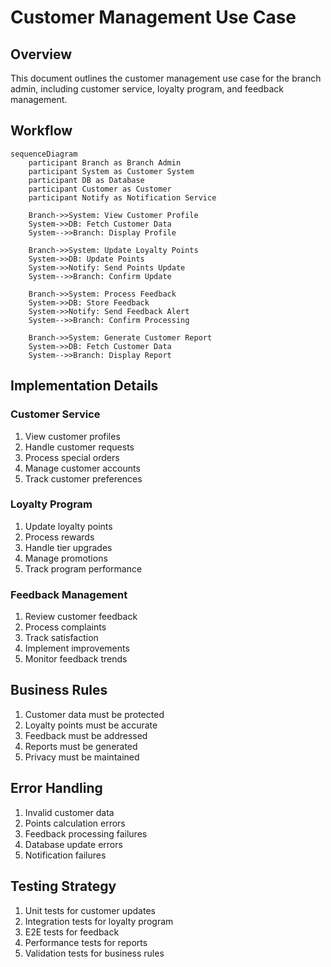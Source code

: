 # Customer Management Use Case

## Overview
This document outlines the customer management use case for the branch admin, including customer service, loyalty program, and feedback management.

## Workflow

```mermaid
sequenceDiagram
    participant Branch as Branch Admin
    participant System as Customer System
    participant DB as Database
    participant Customer as Customer
    participant Notify as Notification Service

    Branch->>System: View Customer Profile
    System->>DB: Fetch Customer Data
    System-->>Branch: Display Profile

    Branch->>System: Update Loyalty Points
    System->>DB: Update Points
    System->>Notify: Send Points Update
    System-->>Branch: Confirm Update

    Branch->>System: Process Feedback
    System->>DB: Store Feedback
    System->>Notify: Send Feedback Alert
    System-->>Branch: Confirm Processing

    Branch->>System: Generate Customer Report
    System->>DB: Fetch Customer Data
    System-->>Branch: Display Report
```

## Implementation Details

### Customer Service
1. View customer profiles
2. Handle customer requests
3. Process special orders
4. Manage customer accounts
5. Track customer preferences

### Loyalty Program
1. Update loyalty points
2. Process rewards
3. Handle tier upgrades
4. Manage promotions
5. Track program performance

### Feedback Management
1. Review customer feedback
2. Process complaints
3. Track satisfaction
4. Implement improvements
5. Monitor feedback trends

## Business Rules
1. Customer data must be protected
2. Loyalty points must be accurate
3. Feedback must be addressed
4. Reports must be generated
5. Privacy must be maintained

## Error Handling
1. Invalid customer data
2. Points calculation errors
3. Feedback processing failures
4. Database update errors
5. Notification failures

## Testing Strategy
1. Unit tests for customer updates
2. Integration tests for loyalty program
3. E2E tests for feedback
4. Performance tests for reports
5. Validation tests for business rules 